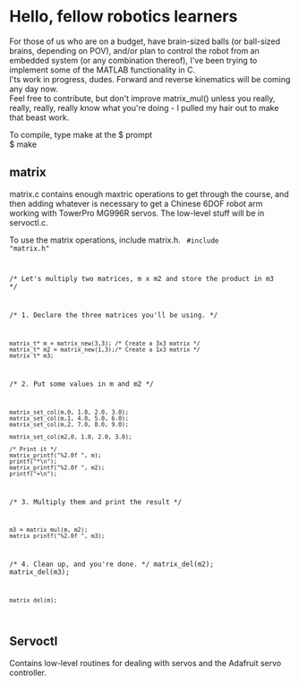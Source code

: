 <h1>Hello, fellow robotics learners</h1>
For those of us who are on a budget, have brain-sized balls (or ball-sized brains, depending on POV),
and/or plan to control the robot from an embedded system (or any combination thereof), I've been trying to implement some of the MATLAB functionality in C.<br>
I'ts work in progress, dudes. Forward and reverse kinematics will be coming any day now.<br>
Feel free to contribute, but don't improve matrix_mul() unless you really, really, really, really know what you're doing - I pulled my hair out to make that beast work.

To compile, type make at the $ prompt<br>
$ make

<h2>matrix</h2>
matrix.c contains enough maxtric operations to get through the course, and then adding whatever is necessary to get a Chinese 6DOF robot arm working with TowerPro MG996R servos.
The low-level stuff will be in servoctl.c.

To use the matrix operations, include matrix.h.
<code>
#include "matrix.h"

/* Let's multiply two matrices, m x m2 and store the product in m3 */

/* 1. Declare the three matrices you'll be using. */

	matrix_t* m = matrix_new(3,3); /* Create a 3x3 matrix */
	matrix_t* m2 = matrix_new(1,3);/* Create a 1x3 matrix */
	matrix_t* m3;

/* 2. Put some values in m and m2 */

	matrix_set_col(m,0, 1.0, 2.0, 3.0);
	matrix_set_col(m,1, 4.0, 5.0, 6.0);
	matrix_set_col(m,2, 7.0, 8.0, 9.0);

	matrix_set_col(m2,0, 1.0, 2.0, 3.0);

	/* Print it */
	matrix_printf("%2.0f ", m);
	printf("*\n");
	matrix_printf("%2.0f ", m2);
	printf("=\n");
	
/* 3. Multiply them and print the result */

	m3 = matrix_mul(m, m2);
	matrix_printf("%2.0f ", m3);
	

/* 4. Clean up, and you're done. */
	matrix_del(m2);
	matrix_del(m3);
	
	matrix_del(m);
</code>


<h2>Servoctl</h2>
Contains low-level routines for dealing with servos and the Adafruit servo controller.
